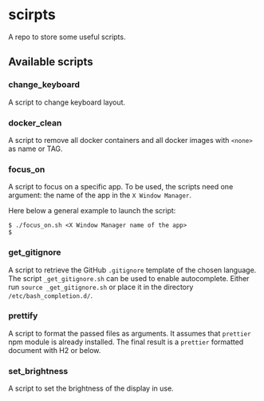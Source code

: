 # scirpts

A repo to store some useful scripts.

## Available scripts

### change_keyboard

A script to change keyboard layout.

### docker_clean

A script to remove all docker containers and all docker images with `<none>` as
name or TAG.

### focus_on

A script to focus on a specific app. To be used, the scripts need one argument:
the name of the app in the `X Window Manager`.

Here below a general example to launch the script:

```console
$ ./focus_on.sh <X Window Manager name of the app>
$
```

### get_gitignore

A script to retrieve the GitHub `.gitignore` template of the chosen language.
The script `_get_gitignore.sh` can be used to enable autocomplete. Either run
`source _get_gitignore.sh` or place it in the directory
`/etc/bash_completion.d/`.

### prettify

A script to format the passed files as arguments. It assumes that `prettier`
npm module is already installed. The final result is a `prettier` formatted
document with H2 or below.

### set_brightness

A script to set the brightness of the display in use.
